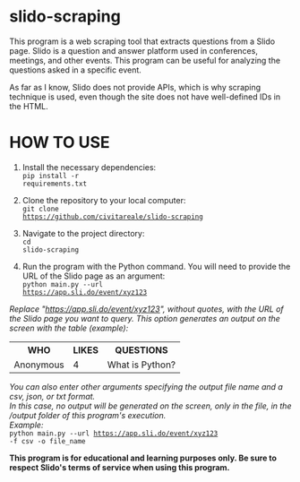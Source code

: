 # slido-scraping

This program is a web scraping tool that extracts questions from a Slido page. Slido is a question and answer platform used in conferences, meetings, and other events. This program can be useful for analyzing the questions asked in a specific event.

As far as I know, Slido does not provide APIs, which is why scraping technique is used, even though the site does not have well-defined IDs in the HTML.

<h1>HOW TO USE</h1>

1. Install the necessary dependencies:<br>
<code>pip install -r requirements.txt</code>

2. Clone the repository to your local computer:<br>
<code>git clone https://github.com/civitareale/slido-scraping</code>

3. Navigate to the project directory:<br>
<code>cd slido-scraping</code>

4. Run the program with the Python command. You will need to provide the URL of the Slido page as an argument:<br>
<code>python main.py --url https://app.sli.do/event/xyz123</code>

<i>Replace "https://app.sli.do/event/xyz123", without quotes, with the URL of the Slido page you want to query.
This option generates an output on the screen with the table (example):</i><br>
<table>
  <tr>
    <th>WHO</th>
    <th>LIKES</th>
    <th>QUESTIONS</th>
  </tr>
  <tr>
    <td>Anonymous</td>
    <td>4</td>
    <td>What is Python?</td>
  </tr>
</table>

<i>You can also enter other arguments specifying the output file name and a csv, json, or txt format.<br>
In this case, no output will be generated on the screen, only in the file, in the /output folder of this program's execution.<br>Example:</i><br>
<code>python main.py --url https://app.sli.do/event/xyz123 -f csv -o file_name</code>

<b>This program is for educational and learning purposes only. Be sure to respect Slido's terms of service when using this program.</b>